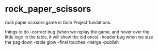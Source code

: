 # rock_paper_scissors

rock paper scissors game in Odin Project fundations.

things to do
-correct bug (when we replay the game, and hover over the little logo in the table, it will show the old ones)
-header bug when we size the pag down
-table glow
-final touches
-merge
-publish
